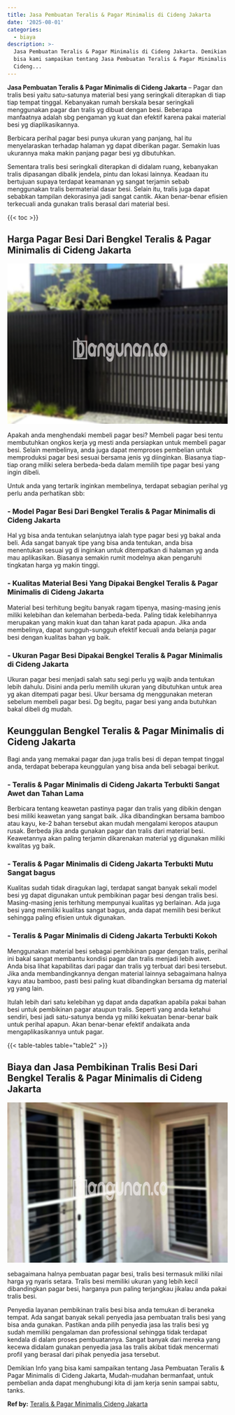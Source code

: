 ```yaml
---
title: Jasa Pembuatan Teralis & Pagar Minimalis di Cideng Jakarta
date: '2025-08-01'
categories:
  - biaya
description: >-
  Jasa Pembuatan Teralis & Pagar Minimalis di Cideng Jakarta. Demikian Info yang
  bisa kami sampaikan tentang Jasa Pembuatan Teralis & Pagar Minimalis di
  Cideng...
---
```


**Jasa Pembuatan Teralis & Pagar Minimalis di Cideng Jakarta** – Pagar dan tralis besi yaitu satu-satunya material besi yang seringkali diterapkan di tiap tiap tempat tinggal. Kebanyakan rumah berskala besar seringkali menggunakan pagar dan tralis yg dibuat dengan besi. Beberapa manfaatnya adalah sbg pengaman yg kuat dan efektif karena pakai material besi yg diaplikasikannya.

Berbicara perihal pagar besi punya ukuran yang panjang, hal itu menyelaraskan terhadap halaman yg dapat diberikan pagar. Semakin luas ukurannya maka makin panjang pagar besi yg dibutuhkan.

Sementara tralis besi seringkali diterapkan di didalam ruang, kebanyakan tralis dipasangan dibalik jendela, pintu dan lokasi lainnya. Keadaan itu bertujuan supaya terdapat keamanan yg sangat terjamin sebab menggunakan tralis bermaterial dasar besi. Selain itu, tralis juga dapat sebabkan tampilan dekorasinya jadi sangat cantik. Akan benar-benar efisien terkecuali anda gunakan tralis berasal dari material besi.

{{< toc >}}

## Harga Pagar Besi Dari Bengkel Teralis & Pagar Minimalis di Cideng Jakarta

![Jasa Pembuatan Teralis & Pagar Minimalis di Cideng Jakarta](/images/pagar-minimalis-murah-33.png)

Apakah anda menghendaki membeli pagar besi? Membeli pagar besi tentu membutuhkan ongkos kerja yg mesti anda persiapkan untuk membeli pagar besi. Selain membelinya, anda juga dapat memproses pembelian untuk memproduksi pagar besi sesuai bersama jenis yg diinginkan. Biasanya tiap-tiap orang miliki selera berbeda-beda dalam memilih tipe pagar besi yang ingin dibeli.

Untuk anda yang tertarik inginkan membelinya, terdapat sebagian perihal yg perlu anda perhatikan sbb:
### \- Model Pagar Besi Dari Bengkel Teralis & Pagar Minimalis di Cideng Jakarta

Hal yg bisa anda tentukan selanjutnya ialah type pagar besi yg bakal anda beli. Ada sangat banyak tipe yang bisa anda tentukan, anda bisa menentukan sesuai yg di inginkan untuk ditempatkan di halaman yg anda mau aplikasikan. Biasanya semakin rumit modelnya akan pengaruhi tingkatan harga yg makin tinggi.

### \- Kualitas Material Besi Yang Dipakai Bengkel Teralis & Pagar Minimalis di Cideng Jakarta

Material besi terhitung begitu banyak ragam tipenya, masing-masing jenis miliki kelebihan dan kelemahan berbeda-beda. Paling tidak kelebihannya merupakan yang makin kuat dan tahan karat pada apapun. Jika anda membelinya, dapat sungguh-sungguh efektif kecuali anda belanja pagar besi dengan kualitas bahan yg baik.

### \- Ukuran Pagar Besi Dipakai Bengkel Teralis & Pagar Minimalis di Cideng Jakarta

Ukuran pagar besi menjadi salah satu segi perlu yg wajib anda tentukan lebih dahulu. Disini anda perlu memilih ukuran yang dibutuhkan untuk area yg akan ditempati pagar besi. Ukur bersama dg menggunakan meteran sebelum membeli pagar besi. Dg begitu, pagar besi yang anda butuhkan bakal dibeli dg mudah.

## Keunggulan Bengkel Teralis & Pagar Minimalis di Cideng Jakarta

Bagi anda yang memakai pagar dan juga tralis besi di depan tempat tinggal anda, terdapat beberapa keunggulan yang bisa anda beli sebagai berikut.

### \- Teralis & Pagar Minimalis di Cideng Jakarta Terbukti Sangat Awet dan Tahan Lama

Berbicara tentang keawetan pastinya pagar dan tralis yang dibikin dengan besi miliki keawetan yang sangat baik. Jika dibandingkan bersama bamboo atau kayu, ke-2 bahan tersebut akan mudah mengalami keropos ataupun rusak. Berbeda jika anda gunakan pagar dan tralis dari material besi. Keawetannya akan paling terjamin dikarenakan material yg digunakan miliki kwalitas yg baik.

### \- Teralis & Pagar Minimalis di Cideng Jakarta Terbukti Mutu Sangat bagus

Kualitas sudah tidak diragukan lagi, terdapat sangat banyak sekali model besi yg dapat digunakan untuk pembikinan pagar besi dengan tralis besi. Masing-masing jenis terhitung mempunyai kualitas yg berlainan. Ada juga besi yang memiliki kualitas sangat bagus, anda dapat memilih besi berikut sehingga paling efisien untuk digunakan.

### \- Teralis & Pagar Minimalis di Cideng Jakarta Terbukti Kokoh

Menggunakan material besi sebagai pembikinan pagar dengan tralis, perihal ini bakal sangat membantu kondisi pagar dan tralis menjadi lebih awet. Anda bisa lihat kapabilitas dari pagar dan tralis yg terbuat dari besi tersebut. Jika anda membandingkannya dengan material lainnya sebagaimana halnya kayu atau bamboo, pasti besi paling kuat dibandingkan bersama dg material yg yang lain.

Itulah lebih dari satu kelebihan yg dapat anda dapatkan apabila pakai bahan besi untuk pembikinan pagar ataupun tralis. Seperti yang anda ketahui sendiri, besi jadi satu-satunya benda yg miliki kekuatan benar-benar baik untuk perihal apapun. Akan benar-benar efektif andaikata anda mengaplikasikannya untuk pagar.

{{< table-tables table="table2" >}}

## Biaya dan Jasa Pembikinan Tralis Besi Dari Bengkel Teralis & Pagar Minimalis di Cideng Jakarta

![Jasa Pembuatan Teralis & Pagar Minimalis di Cideng Jakarta](/images/teralis-minimalis-murah-16.png)

sebagaimana halnya pembuatan pagar besi, tralis besi termasuk miliki nilai harga yg nyaris setara. Tralis besi memiliki ukuran yang lebih kecil dibandingkan pagar besi, harganya pun paling terjangkau jikalau anda pakai tralis besi.

Penyedia layanan pembikinan tralis besi bisa anda temukan di beraneka tempat. Ada sangat banyak sekali penyedia jasa pembuatan tralis besi yang bisa anda gunakan. Pastikan anda pilih penyedia jasa las tralis besi yg sudah memiliki pengalaman dan professional sehingga tidak terdapat kendala di dalam proses pembuatannya. Sangat banyak dari mereka yang kecewa didalam gunakan penyedia jasa las tralis akibat tidak mencermati profil yang berasal dari pihak penyedia jasa tersebut.

Demikian Info yang bisa kami sampaikan tentang Jasa Pembuatan Teralis & Pagar Minimalis di Cideng Jakarta, Mudah-mudahan bermanfaat, untuk pembelian anda dapat menghubungi kita di jam kerja senin sampai sabtu, tanks.

**Ref by:** [Teralis & Pagar Minimalis Cideng Jakarta](https://id.wikipedia.org/wiki/Teralis)
